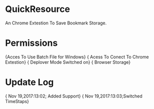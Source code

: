 # QuickResource
An Chrome Extestion To Save Bookmark Storage.

# Permissions

{Acces To Use Batch File for Windows}
{ Acess To Conect To Chrome Extestion}
{ Deplover Mode Switched on}
{ Browser Storage}


# Update Log

{ Nov 19,2017:13:02; Added Support}
{ Nov 19,2017:13:03;Switched TimeStaps}
